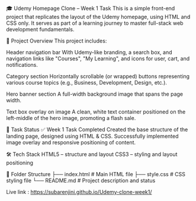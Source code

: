 🎓 Udemy Homepage Clone – Week 1 Task
This is a simple front-end project that replicates the layout of the Udemy homepage, using HTML and CSS only. It serves as part of a learning journey to master full-stack web development fundamentals.

📌 Project Overview
This project includes:

Header navigation bar
With Udemy-like branding, a search box, and navigation links like "Courses", "My Learning", and icons for user, cart, and notifications.

Category section
Horizontally scrollable (or wrapped) buttons representing various course topics (e.g., Business, Development, Design, etc.).

Hero banner section
A full-width background image that spans the page width.

Text box overlay on image
A clean, white text container positioned on the left-middle of the hero image, promoting a flash sale.

📅 Task Status
✅ Week 1 Task Completed
Created the base structure of the landing page, designed using HTML & CSS.
Successfully implemented image overlay and responsive positioning of content.

🛠️ Tech Stack
HTML5 – structure and layout
CSS3 – styling and layout positioning

📂 Folder Structure
├── index.html       # Main HTML file
├── style.css        # CSS styling file
└── README.md        # Project description and status

Live link : https://subarenjini.github.io/Udemy-clone-week1/
